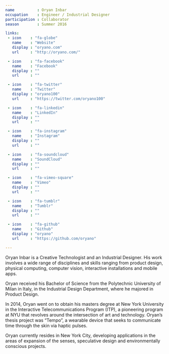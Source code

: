 ```yaml
---
name          : Oryan Inbar
occupation    : Engineer / Industrial Designer
participation : Collaborator
season        : Summer 2016

links:
 - icon    : "fa-globe"
   name    : "Website"
   display : "oryano.com"
   url     : "http://oryano.com/"

 - icon    : "fa-facebook"
   name    : "Facebook"
   display : ""
   url     : ""

 - icon    : "fa-twitter"
   name    : "Twitter"
   display : "oryano100"
   url     : "https://twitter.com/oryano100"

 - icon    : "fa-linkedin"
   name    : "LinkedIn"
   display : ""
   url     : ""

 - icon    : "fa-instagram"
   name    : "Instagram"
   display : ""
   url     : ""

 - icon    : "fa-soundcloud"
   name    : "SoundCloud"
   display : ""
   url     : ""

 - icon    : "fa-vimeo-square"
   name    : "Vimeo"
   display : ""
   url     : ""

 - icon    : "fa-tumblr"
   name    : "Tumblr"
   display : ""
   url     : ""

 - icon    : "fa-github"
   name    : "Github"
   display : "oryano"
   url     : "https://github.com/oryano"

---
```

Oryan Inbar is a Creative Technologist and an Industrial Designer. His work involves a wide range of disciplines and skills ranging from product design, physical computing, computer vision, interactive installations and mobile apps.

Oryan received his Bachelor of Science from the Polytechnic University of Milan in Italy, in the Industrial Design Department, where he majored in Product Design.

In 2014, Oryan went on to obtain his masters degree at New York University in the Interactive Telecommunications Program (ITP), a pioneering program at NYU that revolves around the intersection of art and technology. Oryan’s thesis project was “Tempo”, a wearable device that seeks to communicate time through the skin via haptic pulses.

Oryan currently resides in New York City, developing applications in the areas of expansion of the senses, speculative design and environmentally conscious projects.